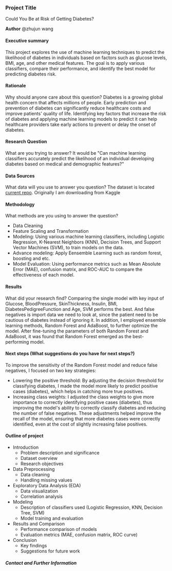 ### Project Title
Could You Be at Risk of Getting Diabetes?

**Author**
@zhujun wang

#### Executive summary
This project explores the use of machine learning techniques to predict the likelihood of diabetes in individuals based on factors such as glucose levels, BMI, age, and other medical features. The goal is to apply various classifiers, compare their performance, and identify the best model for predicting diabetes risk.

#### Rationale
Why should anyone care about this question?
Diabetes is a growing global health concern that affects millions of people. Early prediction and prevention of diabetes can significantly reduce healthcare costs and improve patients' quality of life. Identifying key factors that increase the risk of diabetes and applying machine learning models to predict it can help healthcare providers take early actions to prevent or delay the onset of diabetes.

#### Research Question
What are you trying to answer?
It would be "Can machine learning classifiers accurately predict the likelihood of an individual developing diabetes based on medical and demographic features?"

#### Data Sources
What data will you use to answer you question?
The dataset is located [current repo](/data/diabetes.csv). 
Originally I am downloading from Kaggle

#### Methodology
What methods are you using to answer the question?
- Data Cleaning
- Feature Scaling and Transformation
- Modeling: Using various machine learning classifiers, including Logistic Regression, K-Nearest Neighbors (KNN), Decision Trees, and Support Vector Machines (SVM), to train models on the data.
- Advance modeling: Apply Eensemble Learning such as random forest, boosting and etc.
- Model Evaluation: Using performance metrics such as Mean Absolute Error (MAE), confusion matrix, and ROC-AUC to compare the effectiveness of each model.

#### Results

What did your research find?
Comparing the single model with key input of Glucose, BloodPressure, SkinThickness, Insulin, BMI, DiabetesPedigreeFunction and Age, SVM performs the best. And false negatives is import data we need to look at, since the patient need to be cautious of diabetes instead of ignoring it. 
In addition, I employed ensemble learning methods, Random Forest and AdaBoost, to further optimize the model. After fine-tuning the parameters of both Random Forest and AdaBoost, it was found that Random Forest emerged as the best-performing model.

#### Next steps (What suggestions do you have for next steps?)
To improve the sensitivity of the Random Forest model and reduce false negatives, I focused on two key strategies:
- Lowering the positive threshold: By adjusting the decision threshold for classifying diabetes, I made the model more likely to predict positive cases (diabetes), which helps in catching more true positives.
- Increasing class weights: I adjusted the class weights to give more importance to correctly identifying positive cases (diabetes), thus improving the model's ability to correctly classify diabetes and reducing the number of false negatives.
These adjustments helped improve the recall of the model, ensuring that more diabetes cases were correctly identified, even at the cost of slightly increasing false positives.

#### Outline of project

* Introduction
    * Problem description and significance
    * Dataset overview
    * Research objectives
* Data Preprocessing
    * Data cleaning
    * Handling missing values
* Exploratory Data Analysis (EDA)
    * Data visualization
    * Correlation analysis
* Modeling
    * Description of classifiers used (Logistic Regression, KNN, Decision Tree, SVM)
    * Model training and evaluation
* Results and Comparison
    * Performance comparison of models
    * Evaluation metrics (MAE, confusion matrix, ROC curve)
* Conclusion
    * Key findings
    * Suggestions for future work

##### Contact and Further Information
